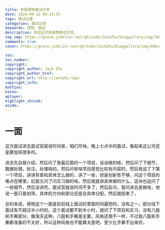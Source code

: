 ```yaml
---
title: 秋招得物面试分享
date: 2024-09-12 00:14:37
tags: 面试记录
categories: 面试记录
keywords: 得物、面试
description: 秋招正式批得物面试分享。
top_img: https://gcore.jsdelivr.net/gh/CoderJackZhu/bloggallery/img/3e5e22a30f48d04a78793025395c668b.jpeg
comments: true
cover: https://gcore.jsdelivr.net/gh/CoderJackZhu/bloggallery/img/688cdc055714245a7d322d20fb69acc3.jpeg

toc:
toc_number:
copyright:
copyright_author: Jack Zhu
copyright_author_href: 
copyright_url: http://jackzhu.top/
copyright_info: 
mathjax: 
katex: 
aplayer: 
highlight_shrink: 
aside: 
---
```


# 一面

这次面试进去面试官就说时间紧，咱们尽快，晚上七点半的面试，看起来这公司还是要加班很多的。

进去先自我介绍，然后问了我最后面的一个项目，谈谈做的啥，然后问了下细节，数据处理，标注，处理啥的。然后问有啥项目感觉比较有内容的，然后我说了下第一个项目，讲讲背景和具体怎么做的，讲了一些，但是创新性不够，问这个项目的难点在哪里。后面又问了问实习做的啥，然后我就讲具体做的什么，这块也追问了一些细节，然后没讲完，面试官就说时间不多了，然后反问，我问进去是做啥，他说一面只是初筛，具体的方向和部分还是会具体分配，然后就结束了。

总的来说，得物这个一面是目前线上面试的里面时间最短的，没有之一，部分线下面试有不超过半小时的，这个面试都不到半小时，就问了下项目和实习，没有八股和手撕部分，像淘天这种，八股和手撕是主要，风格还很不一样，不过我八股和手撕都准备的不太好，所以这种风格也不能算太差吧，至少比手撕不出来好。